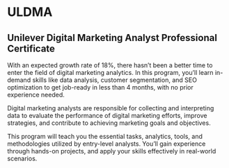 # ULDMA
## Unilever Digital Marketing Analyst Professional Certificate

With an expected growth rate of 18%, there hasn’t been a better time to enter the field of digital marketing analytics. In this program, you’ll learn in-demand skills like data analysis, customer segmentation, and SEO optimization to get job-ready in less than 4 months, with no prior experience needed.

Digital marketing analysts are responsible for collecting and interpreting data to evaluate the performance of digital marketing efforts, improve strategies, and contribute to achieving marketing goals and objectives.

This program will teach you the essential tasks, analytics, tools, and methodologies utilized by entry-level analysts. You’ll gain experience through hands-on projects, and apply your skills effectively in real-world scenarios.
